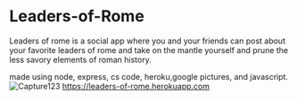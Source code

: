 ﻿# Leaders-of-Rome
Leaders of rome is a social app where you and your friends can post about your favorite leaders of rome and take on the mantle yourself and prune the less savory elements of roman history.

made using node, express, cs code, heroku,google pictures, and javascript.
![Capture123](https://user-images.githubusercontent.com/110426298/189570491-aa718d61-136d-436d-8c5e-a1a1dce135f8.PNG)
https://leaders-of-rome.herokuapp.com
